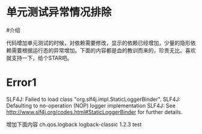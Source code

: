 # 单元测试异常情况排除

#介绍

代码增加单元测试的时候，对依赖需要修改，显示的依赖已经增加，少量的隐形依赖需要根据运行态的异常增加。下面的内容都是血的教训而来的，珍贵无比。喜欢就支持一下，给个STAR吧。

# Error1

SLF4J: Failed to load class "org.slf4j.impl.StaticLoggerBinder".
SLF4J: Defaulting to no-operation (NOP) logger implementation
SLF4J: See http://www.slf4j.org/codes.html#StaticLoggerBinder for further details.

增加下面内容
		<dependency>
			<groupId>ch.qos.logback</groupId>
			<artifactId>logback-classic</artifactId>
			<version>1.2.3</version>
			<scope>test</scope>
		</dependency>
